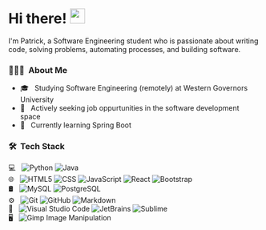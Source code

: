 # Hi there! <img src="https://raw.githubusercontent.com/MartinHeinz/MartinHeinz/master/wave.gif" width="30px" height="30px">

I'm Patrick, a Software Engineering student who is passionate about writing code, solving problems, automating processes, and building software.

<h3> 👨🏻‍💻 &nbsp;About Me </h3>

- 🎓 &nbsp; Studying Software Engineering (remotely) at Western Governors University
- 💼 &nbsp; Actively seeking job oppurtunities in the software development space
- 🌱 &nbsp; Currently learning Spring Boot

<h3> 🛠 &nbsp;Tech Stack</h3>

 💻 &nbsp;
  ![Python](https://img.shields.io/badge/-Python-FFE873?style=flat&logo=python)
  ![Java](https://img.shields.io/badge/-Java-7FC7FF?style=flat&logo=java)
  <br/>
🌐 &nbsp;
  ![HTML5](https://img.shields.io/badge/-HTML5-E1A9FF?style=flat&logo=HTML5)
  ![CSS](https://img.shields.io/badge/-CSS-FFE8A3?style=flat&logo=CSS3&logoColor=1572B6)
  ![JavaScript](https://img.shields.io/badge/-JavaScript-A3FFC2?style=flat&logo=javascript)
  ![React](https://img.shields.io/badge/-React-FFA3E1?style=flat&logo=react)
  ![Bootstrap](https://img.shields.io/badge/-Bootstrap-A3CFFF?style=flat&logo=bootstrap&logoColor=563D7C)
  <br/>
🛢 &nbsp;
  ![MySQL](https://img.shields.io/badge/-MySQL-FFB0A3?style=flat&logo=mysql)
  ![PostgreSQL](https://img.shields.io/badge/-Postgresql-A3FFD8?style=flat&logo=postgresql)
  <br/>
⚙️ &nbsp;
  ![Git](https://img.shields.io/badge/-Git-FFA3A3?style=flat&logo=git)
  ![GitHub](https://img.shields.io/badge/-GitHub-C3A3FF?style=flat&logo=github)
  ![Markdown](https://img.shields.io/badge/-Markdown-C3FFA3?style=flat&logo=markdown)
  <br/>
🔧 &nbsp;
  ![Visual Studio Code](https://img.shields.io/badge/-Visual%20Studio%20Code-A3D8FF?style=flat&logo=visual-studio-code&logoColor=007ACC)
  ![JetBrains](https://img.shields.io/badge/-JetBrains-FFFFFF?style=flat&logo=jetbrains)
  ![Sublime](https://img.shields.io/badge/-Sublime%20Text%20Editor-A3A3FF?style=flat&logo=sublime-text-editor)
  <br/>
🖥 &nbsp;
  ![Gimp Image Manipulation](https://img.shields.io/badge/-Gimp-FFD8A3?style=flat&logo=gimp)

<br/>

<!-- | <a href="https://github.com/gitpk-0/github-readme-stats"><img align="center" src="https://github-readme-stats.vercel.app/api?username=gitpk-0&show_icons=true&include_all_commits=true&theme=buefy&hide_border=true" alt="Patrick's github stats" /></a> | <a href="https://github.com/gitpk-0/github-readme-stats"><img align="center" src="https://github-readme-stats.vercel.app/api/top-langs/?username=gitpk-0&layout=compact&theme=buefy&hide_border=true" /></a> |
| ------------- | ------------- |
-->
